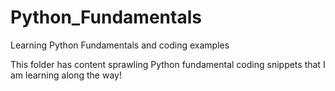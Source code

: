# Python_Fundamentals
Learning Python Fundamentals and coding examples

This folder has content sprawling Python fundamental coding snippets that I am learning along the way!
